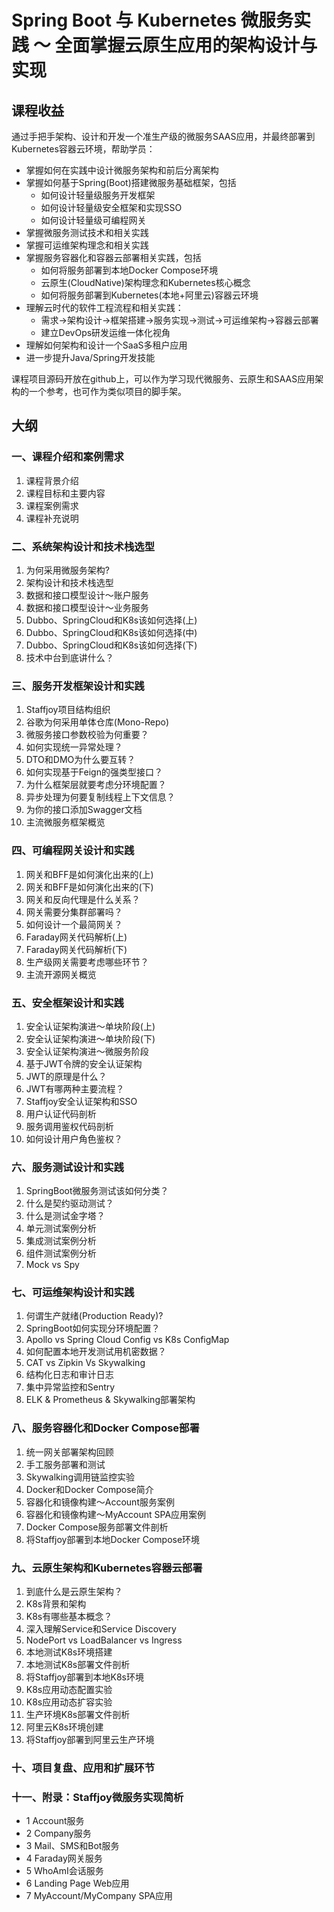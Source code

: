 Spring Boot 与 Kubernetes 微服务实践 ～ 全面掌握云原生应用的架构设计与实现
===
## 课程收益

通过手把手架构、设计和开发一个准生产级的微服务SAAS应用，并最终部署到Kubernetes容器云环境，帮助学员：

* 掌握如何在实践中设计微服务架构和前后分离架构
* 掌握如何基于Spring(Boot)搭建微服务基础框架，包括
  * 如何设计轻量级服务开发框架
  * 如何设计轻量级安全框架和实现SSO
  * 如何设计轻量级可编程网关
* 掌握微服务测试技术和相关实践
* 掌握可运维架构理念和相关实践
* 掌握服务容器化和容器云部署相关实践，包括
  * 如何将服务部署到本地Docker Compose环境
  * 云原生(CloudNative)架构理念和Kubernetes核心概念
  * 如何将服务部署到Kubernetes(本地+阿里云)容器云环境
* 理解云时代的软件工程流程和相关实践：
  * 需求->架构设计->框架搭建->服务实现->测试->可运维架构->容器云部署
  * 建立DevOps研发运维一体化视角
* 理解如何架构和设计一个SaaS多租户应用
* 进一步提升Java/Spring开发技能

课程项目源码开放在github上，可以作为学习现代微服务、云原生和SAAS应用架构的一个参考，也可作为类似项目的脚手架。

## 大纲

### 一、课程介绍和案例需求
1. 课程背景介绍
2. 课程目标和主要内容
3. 课程案例需求
4. 课程补充说明

### 二、系统架构设计和技术栈选型
1. 为何采⽤微服务架构?
2. 架构设计和技术栈选型
3. 数据和接口模型设计～账户服务
4. 数据和接口模型设计～业务服务
5. Dubbo、SpringCloud和K8s该如何选择(上)
6. Dubbo、SpringCloud和K8s该如何选择(中)
7. Dubbo、SpringCloud和K8s该如何选择(下)
8. 技术中台到底讲什么？

### 三、服务开发框架设计和实践

1. Staffjoy项目结构组织
2. 谷歌为何采用单体仓库(Mono-Repo)
3. 微服务接口参数校验为何重要？
4. 如何实现统一异常处理？
5. DTO和DMO为什么要互转？
6. 如何实现基于Feign的强类型接口？
7. 为什么框架层就要考虑分环境配置？
8. 异步处理为何要复制线程上下文信息？
9. 为你的接口添加Swagger文档
10. 主流微服务框架概览

### 四、可编程网关设计和实践
1. 网关和BFF是如何演化出来的(上)
2. 网关和BFF是如何演化出来的(下)
3. 网关和反向代理是什么关系？
4. 网关需要分集群部署吗？
5. 如何设计一个最简网关？
6. Faraday网关代码解析(上)
7. Faraday网关代码解析(下)
8. 生产级网关需要考虑哪些环节？
9. 主流开源网关概览

### 五、安全框架设计和实践

1. 安全认证架构演进～单块阶段(上)
2. 安全认证架构演进～单块阶段(下)
3. 安全认证架构演进～微服务阶段
4. 基于JWT令牌的安全认证架构
5. JWT的原理是什么？
6. JWT有哪两种主要流程？
7. Staffjoy安全认证架构和SSO
8. 用户认证代码剖析
9. 服务调用鉴权代码剖析
10. 如何设计用户角色鉴权？

### 六、服务测试设计和实践

1. SpringBoot微服务测试该如何分类？
2. 什么是契约驱动测试？
3. 什么是测试金字塔？
4. 单元测试案例分析
5. 集成测试案例分析
6. 组件测试案例分析
7. Mock vs Spy

### 七、可运维架构设计和实践

1. 何谓生产就绪(Production Ready)?
2. SpringBoot如何实现分环境配置？
3. Apollo vs Spring Cloud Config vs K8s ConfigMap
4. 如何配置本地开发测试用机密数据？
5. CAT vs Zipkin Vs Skywalking
6. 结构化日志和审计日志
7. 集中异常监控和Sentry
8. ELK & Prometheus & Skywalking部署架构

### 八、服务容器化和Docker Compose部署

1. 统一网关部署架构回顾
2. 手工服务部署和测试
3. Skywalking调用链监控实验
4. Docker和Docker Compose简介
5. 容器化和镜像构建～Account服务案例
6. 容器化和镜像构建～MyAccount SPA应用案例
7. Docker Compose服务部署文件剖析
8. 将Staffjoy部署到本地Docker Compose环境

### 九、云原生架构和Kubernetes容器云部署
1. 到底什么是云原生架构？
2. K8s背景和架构
3. K8s有哪些基本概念？
4. 深入理解Service和Service Discovery
5. NodePort vs LoadBalancer vs Ingress
6. 本地测试K8s环境搭建
7. 本地测试K8s部署文件剖析
8. 将Staffjoy部署到本地K8s环境
9. K8s应用动态配置实验
10. K8s应用动态扩容实验
11. 生产环境K8s部署文件剖析
12. 阿里云K8s环境创建
13. 将Staffjoy部署到阿里云生产环境

### 十、项目复盘、应用和扩展环节

### 十一、附录：Staffjoy微服务实现简析

* 1 Account服务
* 2 Company服务
* 3 Mail、SMS和Bot服务
* 4 Faraday网关服务
* 5 WhoAmI会话服务
* 6 Landing Page Web应用
* 7 MyAccount/MyCompany SPA应用

